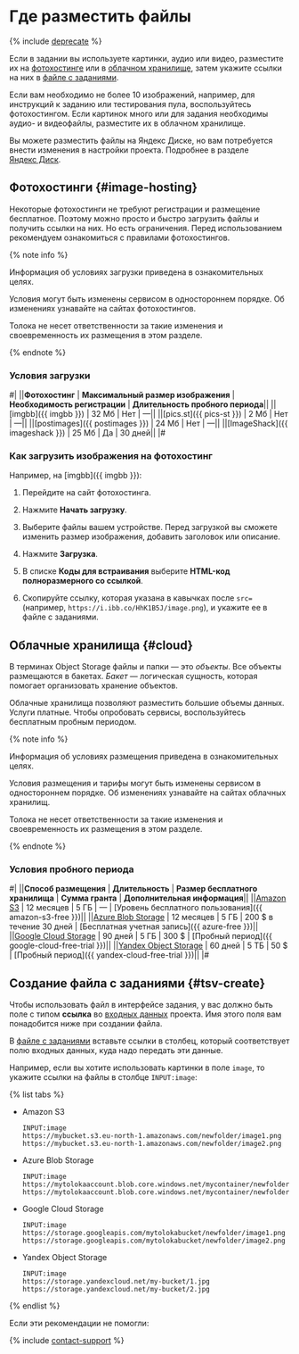 # Где разместить файлы

{% include [deprecate](../../_includes/deprecate.md) %}

Если в задании вы используете картинки, аудио или видео, разместите их на [фотохостинге](#image-hosting) или в [облачном хранилище](#cloud), затем укажите ссылки на них в [файле с заданиями](../../glossary.md#tsv).

Если вам необходимо не более 10 изображений, например, для инструкций к заданию или тестирования пула, воспользуйтесь фотохостингом. Если картинок много или для задания необходимы аудио- и видеофайлы, разместите их в облачном хранилище.

Вы можете разместить файлы на Яндекс Диске, но вам потребуется внести изменения в настройки проекта. Подробнее в разделе [Яндекс Диск](prepare-data.md).

## Фотохостинги {#image-hosting}

Некоторые фотохостинги не требуют регистрации и размещение бесплатное. Поэтому можно просто и быстро загрузить файлы и получить ссылки на них. Но есть ограничения. Перед использованием рекомендуем ознакомиться с правилами фотохостингов.

{% note info %}

Информация об условиях загрузки приведена в ознакомительных целях.

Условия могут быть изменены сервисом в одностороннем порядке. Об изменениях узнавайте на сайтах фотохостингов.

Толока не несет ответственности за такие изменения и своевременность их размещения в этом разделе.

{% endnote %}

### Условия загрузки

#|
||**Фотохостинг** | **Максимальный размер изображения** | **Необходимость регистрации** | **Длительность пробного периода**||
||[imgbb]({{ imgbb }}) | 32 Мб | Нет | —||
||[pics.st]({{ pics-st }}) | 2 Мб | Нет | —||
||[postimages]({{ postimages }}) | 24 Мб | Нет | —||
||[ImageShack]({{ imageshack }}) | 25 Мб | Да | 30 дней||
|#

### Как загрузить изображения на фотохостинг

Например, на [imgbb]({{ imgbb }}):

1. Перейдите на сайт фотохостинга.

1. Нажмите **Начать загрузку**.

1. Выберите файлы вашем устройстве. Перед загрузкой вы сможете изменить размер изображения, добавить заголовок или описание.

1. Нажмите **Загрузка**.

1. В списке **Коды для встраивания** выберите **HTML-код полноразмерного со ссылкой**.

1. Скопируйте ссылку, которая указана в кавычках после `src=` (например, `https://i.ibb.co/HhK1B5J/image.png`), и укажите ее в файле с заданиями.

## Облачные хранилища {#cloud}

В терминах Object Storage файлы и папки — это _объекты_. Все объекты размещаются в бакетах. _Бакет_ — логическая сущность, которая помогает организовать хранение объектов.

Облачные хранилища позволяют разместить большие объемы данных. Услуги платные. Чтобы опробовать сервисы, воспользуйтесь бесплатным пробным периодом.

{% note info %}

Информация об условиях размещения приведена в ознакомительных целях.

Условия размещения и тарифы могут быть изменены сервисом в одностороннем порядке. Об изменениях узнавайте на сайтах облачных хранилищ.

Толока не несет ответственности за такие изменения и своевременность их размещения в этом разделе.

{% endnote %}

### Условия пробного периода

#|
||**Способ размещения** | **Длительность** | **Размер бесплатного хранилища** | **Сумма гранта** | **Дополнительная информация**||
||[Amazon S3](amazon-cloud-storage.md) | 12 месяцев | 5 ГБ | — | [Уровень бесплатного пользования]({{ amazon-s3-free }})||
||[Azure Blob Storage](azure-cloud-storage.md) | 12 месяцев | 5 ГБ | 200 $ в течение 30 дней | [Бесплатная учетная запись]({{ azure-free }})||
||[Google Cloud Storage](google-cloud-storage.md) | 90 дней | 5 ГБ | 300 $ | [Пробный период]({{ google-cloud-free-trial }})||
||[Yandex Object Storage](use-object-storage.md) | 60 дней | 5 ТБ | 50 $ | [Пробный период]({{ yandex-cloud-free-trial }})||
|#

## Создание файла с заданиями {#tsv-create}

Чтобы использовать файл в интерфейсе задания, у вас должно быть поле с типом **ссылка** во [входных данных](incoming.md) проекта. Имя этого поля вам понадобится ниже при создании файла.

В [файле с заданиями](pool_csv.md) вставьте ссылки в столбец, который соответствует полю входных данных, куда надо передать эти данные.

Например, если вы хотите использовать картинки в поле `image`, то укажите ссылки на файлы в столбце `INPUT:image`:

{% list tabs %}

- Amazon S3

  ```plaintext
  INPUT:image
  https://mybucket.s3.eu-north-1.amazonaws.com/newfolder/image1.png
  https://mybucket.s3.eu-north-1.amazonaws.com/newfolder/image2.png
  ```

- Azure Blob Storage

  ```plaintext
  INPUT:image
  https://mytolokaaccount.blob.core.windows.net/mycontainer/newfolder/image1.png
  https://mytolokaaccount.blob.core.windows.net/mycontainer/newfolder/image2.png
  ```

- Google Cloud Storage

  ```plaintext
  INPUT:image
  https://storage.googleapis.com/mytolokabucket/newfolder/image1.png
  https://storage.googleapis.com/mytolokabucket/newfolder/image2.png
  ```

- Yandex Object Storage

  ```plaintext
  INPUT:image
  https://storage.yandexcloud.net/my-bucket/1.jpg
  https://storage.yandexcloud.net/my-bucket/2.jpg
  ```

{% endlist %}

Если эти рекомендации не помогли:

{% include [contact-support](../_includes/contact-support.md) %}
